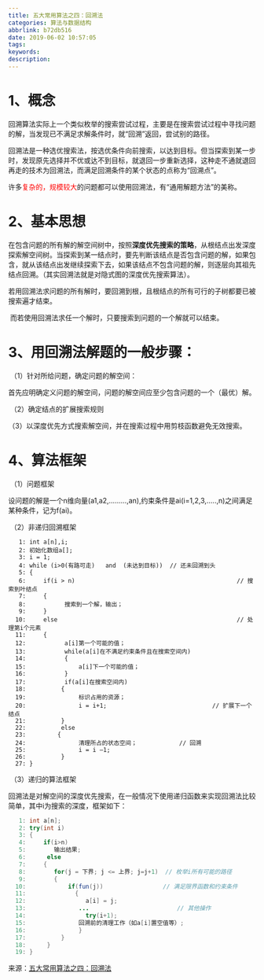 ```yaml
---
title: 五大常用算法之四：回溯法
categories: 算法与数据结构
abbrlink: b72db516
date: 2019-06-02 10:57:05
tags:
keywords:
description:
---
```


# 1、概念

​      回溯算法实际上一个类似枚举的搜索尝试过程，主要是在搜索尝试过程中寻找问题的解，当发现已不满足求解条件时，就“回溯”返回，尝试别的路径。

<!--more-->

   回溯法是一种选优搜索法，按选优条件向前搜索，以达到目标。但当探索到某一步时，发现原先选择并不优或达不到目标，就退回一步重新选择，这种走不通就退回再走的技术为回溯法，而满足回溯条件的某个状态的点称为“回溯点”。

​     许多<font color="red">复杂的，规模较大</font>的问题都可以使用回溯法，有“通用解题方法”的美称。

# 2、基本思想

   在包含问题的所有解的解空间树中，按照**深度优先搜索的策略**，从根结点出发深度探索解空间树。当探索到某一结点时，要先判断该结点是否包含问题的解，如果包含，就从该结点出发继续探索下去，如果该结点不包含问题的解，则逐层向其祖先结点回溯。（其实回溯法就是对隐式图的深度优先搜索算法）。

​       若用回溯法求问题的所有解时，要回溯到根，且根结点的所有可行的子树都要已被搜索遍才结束。

​       而若使用回溯法求任一个解时，只要搜索到问题的一个解就可以结束。

# 3、用回溯法解题的一般步骤：

​    （1）针对所给问题，确定问题的解空间：

​            首先应明确定义问题的解空间，问题的解空间应至少包含问题的一个（最优）解。

​    （2）确定结点的扩展搜索规则

​    （3）以深度优先方式搜索解空间，并在搜索过程中用剪枝函数避免无效搜索。

# 4、算法框架

​     （1）问题框架

​      设问题的解是一个n维向量(a1,a2,………,an),约束条件是ai(i=1,2,3,…..,n)之间满足某种条件，记为f(ai)。

​     （2）非递归回溯框架

```
   1: int a[n],i;
   2: 初始化数组a[];
   3: i = 1;
   4: while (i>0(有路可走)   and  (未达到目标))  // 还未回溯到头
   5: {
   6:     if(i > n)                                              // 搜索到叶结点
   7:     {   
   8:           搜索到一个解，输出；
   9:     }
  10:     else                                                   // 处理第i个元素
  11:     { 
  12:           a[i]第一个可能的值；
  13:           while(a[i]在不满足约束条件且在搜索空间内)
  14:           {
  15:               a[i]下一个可能的值；
  16:           }
  17:           if(a[i]在搜索空间内)
  18:          {
  19:               标识占用的资源；
  20:               i = i+1;                              // 扩展下一个结点
  21:          }
  22:          else 
  23:         {
  24:               清理所占的状态空间；            // 回溯
  25:               i = i –1; 
  26:          }
  27: }
```

​        （3）递归的算法框架

​         回溯法是对解空间的深度优先搜索，在一般情况下使用递归函数来实现回溯法比较简单，其中i为搜索的深度，框架如下：

```java
   1: int a[n];
   2: try(int i)
   3: {
   4:     if(i>n)
   5:        输出结果;
   6:      else
   7:     {
   8:        for(j = 下界; j <= 上界; j=j+1)  // 枚举i所有可能的路径
   9:        {
  10:            if(fun(j))                 // 满足限界函数和约束条件
  11:              {
  12:                 a[i] = j;
  13:               ...                         // 其他操作
  14:                 try(i+1);
  15:               回溯前的清理工作（如a[i]置空值等）;
  16:               }
  17:          }
  18:      }
  19: }
```

来源：[五大常用算法之四：回溯法](https://www.cnblogs.com/steven_oyj/archive/2010/05/22/1741376.html)

